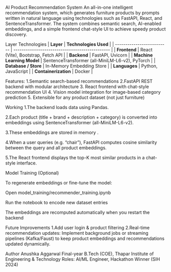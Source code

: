AI Product Recommendation System An all-in-one intelligent recommendation system, which generates furniture products by prompts written in natural language using technologies such as FastAPI, React, and SentenceTransformer. The system combines semantic search, AI-enabled embeddings, and a simple frontend chat-style UI to achieve speedy product discovery.

Layer	Technologies
| **Layer**                  | **Technologies Used**                           |
| -------------------------- | ----------------------------------------------- |
| **Frontend**               | React (Vite), Bootstrap, Fetch API              |
| **Backend**                | FastAPI, Uvicorn                                |
| **Machine Learning Model** | SentenceTransformer (all-MiniLM-L6-v2), PyTorch |
| **Database / Store**       | In-Memory Embedding Store                       |
| **Languages**              | Python, JavaScript                              |
| **Containerization**       | Docker                                          |

Features: 1.Semantic search-based recommendations 2.FastAPI REST backend with modular architecture 3. React frontend with chat-style recommendation UI 4. Vision model integration for image-based category prediction 5. Extensible for any product dataset (not just furniture)

Working 1.The backend loads data using Pandas.

2.Each product (title + brand + description + category) is converted into embeddings using SentenceTransformer (all-MiniLM-L6-v2).

3.These embeddings are stored in memory .

4.When a user queries (e.g. “chair”), FastAPI computes cosine similarity between the query and all product embeddings.

5.The React frontend displays the top-K most similar products in a chat-style interface.

Model Training (Optional)

To regenerate embeddings or fine-tune the model:

Open model_training/recommender_training.ipynb

Run the notebook to encode new dataset entries

The embeddings are recomputed automatically when you restart the backend

Future Improvements 1.Add user login & product filtering 2.Real-time recommendation updates: Implement background jobs or streaming pipelines (Kafka/Faust) to keep product embeddings and recommendations updated dynamically.

Author Anushka Aggarwal Final-year B.Tech (COE), Thapar Institute of Engineering & Technology Roles: AI/ML Engineer, Hackathon Winner (SIH 2024)
